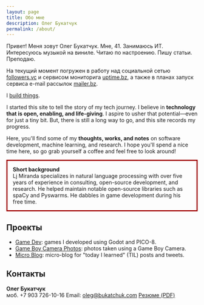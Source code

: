 ```yaml
---
layout: page
title: Обо мне
description: Олег Букатчук
permalink: /about/
---
```


<p>Привет! Меня зовут Олег Букатчук. Мне, 41. Занимаюсь ИТ. Интересуюсь музыкой на виниле. Читаю по настроению. Пишу статьи. Преподаю. </p>
<p>На текущий момент погружен в работу над социальной сетью <a href="https://followers.vc">followers.vc</a> и сервисом мониторига <a href="https://uptime.bz">uptime.bz</a>, а также в планах запуск сервиса e-mail рассылок <a href="https://mailer.bz/">mailer.bz</a>.</p>

I [build things](https://github.com/olegbukatchuk).

I started this site to tell the story of my tech journey. I believe in
**technology that is open, enabling, and life-giving**. I aspire to usher that
potential&mdash;even for just a tiny bit. But, there is still a long way to go,
and this site records my progress.

Here, you'll find some of my **thoughts, works, and notes** on software
development, machine learning, and research. I hope you'll spend a nice time
here, so go grab yourself a coffee and feel free to look around!

<p style="border:3px; border-style:solid; border-color:#a00000; padding: 1em;">
<b>Short background</b><br>
Lj Miranda specializes in natural language processing with over five years of
experience in consulting, open-source development, and research. He helped
maintain notable open-source libraries such as spaCy and Pyswarms. He dabbles
in game development during his free time.
</p>

## Проекты

- [Game Dev](https://ljvmiranda921.itch.io): games I developed using Godot and PICO-8.
- [Game Boy Camera Photos](https://ljvmiranda921.github.io/gallery): photos taken using a Game Boy Camera.
- [Micro Blog](https://ljvmiranda.micro.blog): micro-blog for "today I learned" (TIL) posts and tweets.

## Контакты

**Олег Букатчук**  
моб. +7 903 726-10-16
Email: oleg@bukatchuk.com
[Резюме (PDF)](https://storage.googleapis.com/ljvmiranda/cv.pdf)


